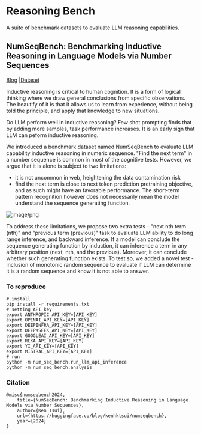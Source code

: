 # Reasoning Bench
A suite of benchmark datasets to evaluate LLM reasoning capabilities.


## NumSeqBench: Benchmarking Inductive Reasoning in Language Models via Number Sequences
[Blog](https://huggingface.co/blog/kenhktsui/numseqbench) |[Dataset](https://huggingface.co/datasets/kenhktsui/num_seq_bench)

Inductive reasoning is critical to human cognition. It is a form of logical thinking where we draw general conclusions from specific observations. The beautify of it is that it allows us to learn from experience, without being told the principle, and apply that knowledge to new situations.

Do LLM perform well in inductive reasoning? Few shot prompting finds that by adding more samples, task performance increases. It is an early sign that LLM can peform inductive reasoning.

We introduced a benchmark dataset named NumSeqBench to evaluate LLM capability inductive reasoning in numeric sequence. 
"Find the next term" in a number sequence is common in most of the cognitive tests. However, we argue that it is alone is subject to two limitations:
- it is not uncommon in web, heightening the data contamination risk
- find the next term is close to next token prediction pretraining objective, and as such might have an favorable performance. The short-term pattern recognition however does not necessarily mean the model understand the sequence generating function. 

![image/png](https://cdn-uploads.huggingface.co/production/uploads/60e50ce5350d181892d5a636/p-_AgyZxvkinv8UbeWx6D.png)


To address these limitations, we propose two extra tests - "next nth term (nth)" and "previous term (previous)" task to evaluate LLM ability to do long range inference, and backward inference. 
If a model can conclude the sequence generating function by induction, it can inference a term in any arbitrary position (next, nth, and the previous). Moreover, it can conclude whether such generating function exists. To test so, we added a novel test - inclusion of monotonic random sequence to evaluate if LLM can determine it is a random sequence and know it is not able to answer.


### To reproduce
```shell
# install
pip install -r requirements.txt
# setting API key
export ANTHROPIC_API_KEY=[API_KEY]
export OPENAI_API_KEY=[API_KEY]
export DEEPINFRA_API_KEY=[API_KEY]
export DEEPKSEEK_API_KEY=[API_KEY]
export GOOGLEAI_API_KEY=[API_KEY]
export REKA_API_KEY=[API_KEY]
export YI_API_KEY=[API_KEY]
export MISTRAL_API_KEY=[API_KEY]
# run
python -m num_seq_bench.run_llm_api_inference
python -m num_seq_bench.analysis
```

### Citation
```
@misc{numseqbench2024,
    title={NumSeqBench: Benchmarking Inductive Reasoning in Language Models via Number Sequences},
    author={Ken Tsui},
    url={https://huggingface.co/blog/kenhktsui/numseqbench},
    year={2024}
}
```